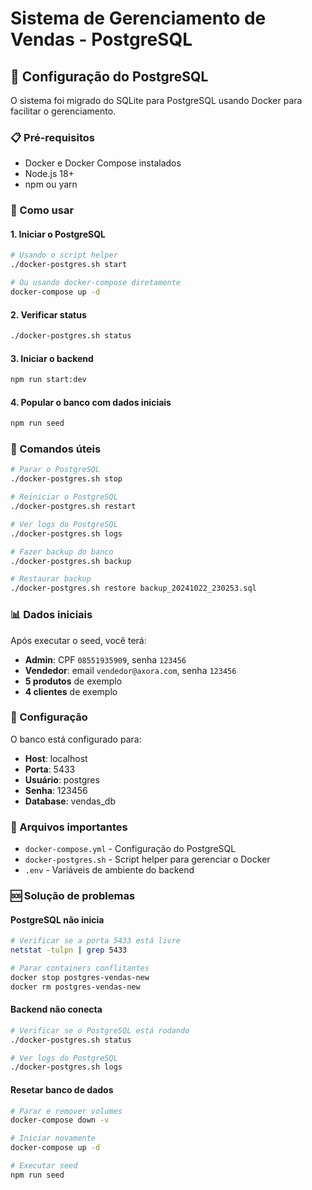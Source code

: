 # Sistema de Gerenciamento de Vendas - PostgreSQL

## 🐘 Configuração do PostgreSQL

O sistema foi migrado do SQLite para PostgreSQL usando Docker para facilitar o gerenciamento.

### 📋 Pré-requisitos

- Docker e Docker Compose instalados
- Node.js 18+ 
- npm ou yarn

### 🚀 Como usar

#### 1. Iniciar o PostgreSQL
```bash
# Usando o script helper
./docker-postgres.sh start

# Ou usando docker-compose diretamente
docker-compose up -d
```

#### 2. Verificar status
```bash
./docker-postgres.sh status
```

#### 3. Iniciar o backend
```bash
npm run start:dev
```

#### 4. Popular o banco com dados iniciais
```bash
npm run seed
```

### 🔧 Comandos úteis

```bash
# Parar o PostgreSQL
./docker-postgres.sh stop

# Reiniciar o PostgreSQL
./docker-postgres.sh restart

# Ver logs do PostgreSQL
./docker-postgres.sh logs

# Fazer backup do banco
./docker-postgres.sh backup

# Restaurar backup
./docker-postgres.sh restore backup_20241022_230253.sql
```

### 📊 Dados iniciais

Após executar o seed, você terá:

- **Admin**: CPF `08551935909`, senha `123456`
- **Vendedor**: email `vendedor@axora.com`, senha `123456`
- **5 produtos** de exemplo
- **4 clientes** de exemplo

### 🔗 Configuração

O banco está configurado para:
- **Host**: localhost
- **Porta**: 5433
- **Usuário**: postgres
- **Senha**: 123456
- **Database**: vendas_db

### 📁 Arquivos importantes

- `docker-compose.yml` - Configuração do PostgreSQL
- `docker-postgres.sh` - Script helper para gerenciar o Docker
- `.env` - Variáveis de ambiente do backend

### 🆘 Solução de problemas

#### PostgreSQL não inicia
```bash
# Verificar se a porta 5433 está livre
netstat -tulpn | grep 5433

# Parar containers conflitantes
docker stop postgres-vendas-new
docker rm postgres-vendas-new
```

#### Backend não conecta
```bash
# Verificar se o PostgreSQL está rodando
./docker-postgres.sh status

# Ver logs do PostgreSQL
./docker-postgres.sh logs
```

#### Resetar banco de dados
```bash
# Parar e remover volumes
docker-compose down -v

# Iniciar novamente
docker-compose up -d

# Executar seed
npm run seed
```


